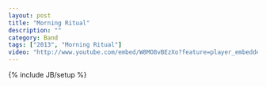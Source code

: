 ```yaml
---
layout: post
title: "Morning Ritual"
description: ""
category: Band
tags: ["2013", "Morning Ritual"]
video: "http://www.youtube.com/embed/W8MO8vBEzXo?feature=player_embedded"
---
```

{% include JB/setup %}
